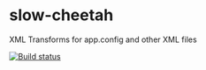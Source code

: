 slow-cheetah
============

XML Transforms for app.config and other XML files

[![Build status](https://ci.appveyor.com/api/projects/status/qqvu367widkayo05)](https://ci.appveyor.com/project/Microsoft/slow-cheetah)
